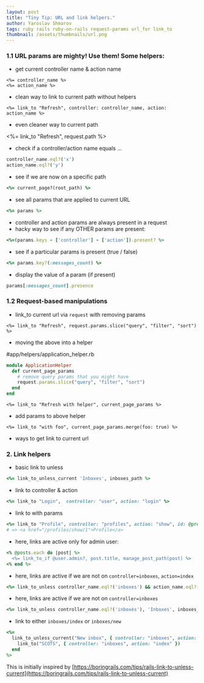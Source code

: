 ```yaml
---
layout: post
title: "Tiny Tip: URL and link helpers."
author: Yaroslav Shmarov
tags: ruby rails ruby-on-rails request-params url_for link_to
thumbnail: /assets/thumbnails/url.png
---
```


### 1.1 URL params are mighty! Use them! Some helpers:

* get current controller name & action name

```
<%= controller_name %>
<%= action_name %>
```

* clean way to link to current path without helpers

```erb
<%= link_to "Refresh", controller: controller_name, action: action_name %>
```

* even cleaner way to current path

<%= link_to "Refresh", request.path %>

* check if a controller/action name equals ...

```ruby
controller_name.eql?('x')
action_name.eql?('y')

```

* see if we are now on a specific path

```ruby
<%= current_page?(root_path) %>
```

* see all params that are applied to current URL

```ruby
<%= params %>
```

* controller and action params are always present in a request
* hacky way to see if any OTHER params are present:

```ruby
<%=(params.keys - ['controller'] - ['action']).present? %>
```

* see if a particular params is present (true / false)

```ruby
<%= params.key?(:messages_count) %>
```

* display the value of a param (if present)

```ruby
params[:messages_count].presence
```

### 1.2 Request-based manipulations 

* link_to current url via `request` with removing params

```erb
<%= link_to "Refresh", request.params.slice("query", "filter", "sort") %>
```

* moving the above into a helper

#app/helpers/application_helper.rb
```ruby
module ApplicationHelper
  def current_page_params
    # remove query params that you might have
    request.params.slice("query", "filter", "sort")
  end
end
```

```erb
<%= link_to "Refresh with helper", current_page_params %>
```

* add params to above helper

```erb
<%= link_to "with foo", current_page_params.merge(foo: true) %>
```

* ways to get link to current url


### 2. Link helpers

* basic link to unless

```ruby
<%= link_to_unless_current 'Inboxes', inboxes_path %>
```

* link to controller & action

```ruby
<%= link_to "Login",  controller: "user", action: "login" %>
```

* link to with params
```ruby
<%= link_to "Profile", controller: "profiles", action: "show", id: @profile %>
# => <a href="/profiles/show/1">Profile</a>
```

* here, links are active only for admin user:

```ruby
<% @posts.each do |post| %>
  <%= link_to_if @user.admin?, post.title, manage_post_path(post) %>
<% end %>
```

* here, links are active if we are not on `controller=inboxes`, `action=index`

```ruby
<%= link_to_unless controller_name.eql?('inboxes') && action_name.eql?('index'), 'Inboxes', inboxes_path %>
```

* here, links are active if we are not on `controller=inboxes`

```ruby
<%= link_to_unless controller_name.eql?('inboxes'), 'Inboxes', inboxes_path %>
```

* link to either `inboxes/index` or `inboxes/new`
```ruby
<%=
  link_to_unless_current("New inbox", { controller: "inboxes", action: "new" }) do
    link_to("SCOTS", { controller: "inboxes", action: "index" })
  end
%>
```

This is initially inspired by [https://boringrails.com/tips/rails-link-to-unless-current](https://boringrails.com/tips/rails-link-to-unless-current)
